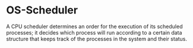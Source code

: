 # OS-Scheduler
A CPU scheduler determines an order for the execution of its scheduled processes; it decides which process will run according to a certain data structure that keeps track of the processes in the system and their status.
